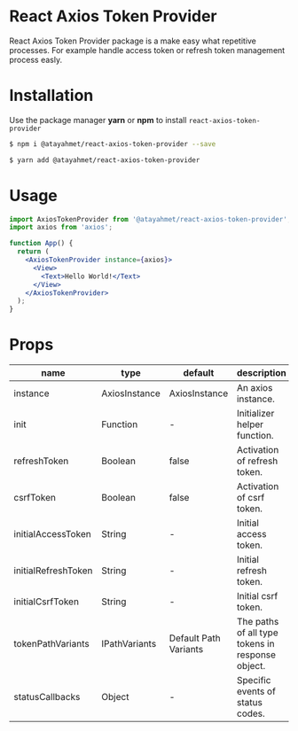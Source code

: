 # React Axios Token Provider

React Axios Token Provider package is a make easy what repetitive processes. For example handle access token or refresh token management process easly.

# Installation

Use the package manager **yarn** or **npm** to install `react-axios-token-provider`

```sh
$ npm i @atayahmet/react-axios-token-provider --save
```

```sh
$ yarn add @atayahmet/react-axios-token-provider
```


# Usage

```jsx
import AxiosTokenProvider from '@atayahmet/react-axios-token-provider';
import axios from 'axios';

function App() {
  return (
    <AxiosTokenProvider instance={axios}>
      <View>
        <Text>Hello World!</Text>
      </View>
    </AxiosTokenProvider>
  );
}
```

# Props

| name               | type          | default               | description                     |
|--------------------|---------------|-----------------------|---------------------------------|
| instance           | AxiosInstance | AxiosInstance         | An axios instance.              |
| init               | Function      | -                     | Initializer helper function.    |
| refreshToken       | Boolean       | false                 | Activation of refresh token.    |
| csrfToken          | Boolean       | false                 | Activation of csrf token.       |
| initialAccessToken | String        | -                     | Initial access token.           |
| initialRefreshToken| String        | -                     | Initial refresh token.          |
| initialCsrfToken   | String        | -                     | Initial csrf token.             |
| tokenPathVariants  | IPathVariants | Default Path Variants | The paths of all type tokens in response object.|
| statusCallbacks    | Object        | -                     |Specific events of status codes. |
